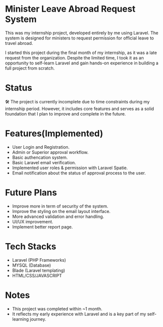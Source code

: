 # Minister Leave Abroad Request System

This was my internship project, developed entirely by me using Laravel. The system is designed for ministers to request permission for official leave to travel abroad.

I started this project during the final month of my internship, as it was a late request from the organization. Despite the limited time, I took it as an opportunity to self-learn Laravel and gain hands-on experience in building a full project from scratch.

# Status

🛠️ The project is currently incomplete due to time constraints during my internship period. However, it includes core features and serves as a solid foundation that I plan to improve and complete in the future.

# Features(Implemented)

- User Login and Registration.
- Admin or Superior approval workflow.
- Basic authencation system.
- Basic Laravel email verification.
- Implemented user roles & permission with Laravel Spatie.
- Email notification about the status of approval process to the user.

# Future Plans

- Improve more in term of security of the system.
- Improve the styling on the email layout interface.
- More advanced validation and error handling.
- UI/UX improvement.
- Implement better report page.

# Tech Stacks

- Laravel (PHP Frameworks)
- MYSQL (Database)
- Blade (Laravel templating)
- HTML/CSS/JAVASCRIPT

# Notes

- This project was completed within ~1 month.
- It reflects my early experience with Laravel and is a key part of my self-learning journey.
